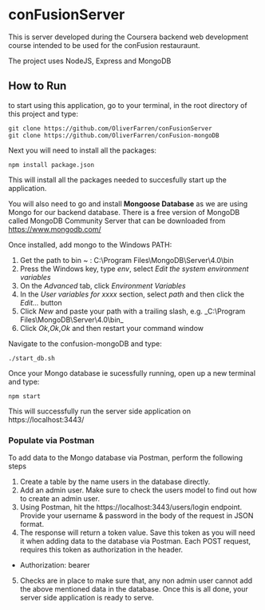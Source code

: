 # conFusionServer

This is server developed during the Coursera backend web development course intended to be used for the conFusion restauraunt. 

The project uses NodeJS, Express and MongoDB


## How to Run

to start using this application, go to your terminal, in the root directory of this project and type:

```
git clone https://github.com/OliverFarren/conFusionServer
git clone https://github.com/OliverFarren/conFusion-mongoDB
```

Next you will need to install all the packages:

```
npm install package.json
```

This will install all the packages needed to succesfully start up the application.

You will also need to go and install **Mongoose Database** as we are using Mongo for our backend database. There is a free version of MongoDB called MongoDB Community Server that can be downloaded from https://www.mongodb.com/ 

Once installed, add mongo to the Windows PATH:

1. Get the path to bin ~ : C:\Program Files\MongoDB\Server\4.0\bin
2. Press the Windows key, type _env_, select _Edit the system environment variables_
3. On the _Advanced_ tab, click _Environment Variables_
4. In the _User variables for xxxx_ section, select _path_ and then click the _Edit..._ button
5. Click _New_ and paste your path with a trailing slash, e.g. _C:\Program Files\MongoDB\Server\4.0\bin\_
6. Click _Ok_,_Ok_,_Ok_ and then restart your command window


Navigate to the confusion-mongoDB and type:

```
./start_db.sh
```

Once your Mongo database ie sucessfully running, open up a new terminal and type:

```
npm start
```

This will successfully run the server side application on https://localhost:3443/

### Populate via Postman
To add data to the Mongo database via Postman, perform the following steps

1. Create a table by the name users in the database directly.
2. Add an admin user. Make sure to check the users model to find out how to create an admin user.
3. Using Postman, hit the https://localhost:3443/users/login endpoint. Provide your username & password in the body of the request in JSON format.
4. The response will return a token value. Save this token as you will need it when adding data to the database via Postman. Each POST request, requires this token as authorization in the header.
- Authorization: bearer <token>
5. Checks are in place to make sure that, any non admin user cannot add the above mentioned data in the database.
Once this is all done, your server side application is ready to serve.

